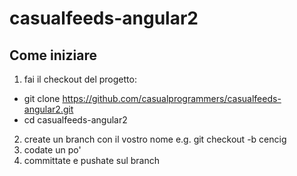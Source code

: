 # casualfeeds-angular2

## Come iniziare

1. fai il checkout del progetto:
  - git clone https://github.com/casualprogrammers/casualfeeds-angular2.git
  - cd casualfeeds-angular2
2. create un branch con il vostro nome e.g.
git checkout -b cencig
3. codate un po'
4. committate e pushate sul branch
